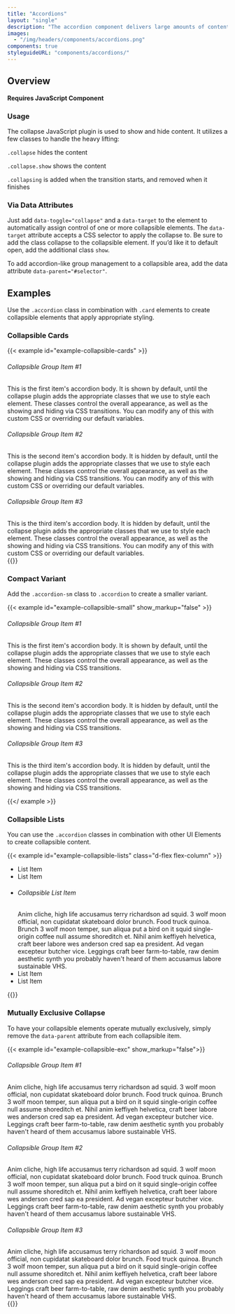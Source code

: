 ```yaml
---
title: "Accordions"
layout: "single"
description: "The accordion component delivers large amounts of content in a small space through progressive disclosure. That is, the user gets key details about the underlying content and can choose to expand that content within the constraints of the accordion. Accordions work especially well on mobile interfaces or whenever vertical space is at a premium."
images:
  - "/img/headers/components/accordions.png"
components: true
styleguideURL: "components/accordions/"
---
```


## Overview

**Requires JavaScript Component**

### Usage

The collapse JavaScript plugin is used to show and hide content. It utilizes a few classes to
handle the heavy lifting:

`.collapse` hides the content

`.collapse.show` shows the content

`.collapsing` is added when the transition starts, and removed when it finishes

### Via Data Attributes

Just add `data-toggle="collapse"` and a `data-target` to the element to
automatically assign control of one or more collapsible elements. The
`data-target` attribute accepts a CSS selector to apply the collapse to. Be sure to add
the class collapse to the collapsible element. If you’d like it to default open, add the
additional class `show`.

To add accordion-like group management to a collapsible area, add the data attribute
`data-parent="#selector"`.

## Examples

Use the `.accordion` class in combination with `.card` elements to create
collapsible elements that apply appropriate styling.

### Collapsible Cards

{{< example id="example-collapsible-cards" >}}
<div class="accordion" id="accordionCodeExample">
  <div class="card">
    <div class="card-header" id="accordionHeadingOne" data-toggle="collapse" data-target="#codeCollapseOne" aria-expanded="true" aria-controls="codeCollapseOne">
      <h6 class="mb-0" id="collapsible-group-item-1">
        Collapsible Group Item #1</h6>
    </div>
    <div id="codeCollapseOne" class="collapse show" aria-labelledby="accordionHeadingOne" data-parent="#accordionCodeExample">
      <div class="card-body">
        This is the first item's accordion body. It is shown by default, until the collapse plugin adds the appropriate classes that we use to style each element.
        These classes control the overall appearance, as well as the showing and hiding via CSS transitions. You can modify any of this with custom CSS or
        overriding our default variables.
      </div>
    </div>
  </div>
  <div class="card">
    <div class="card-header" id="accordionHeadingTwo" data-toggle="collapse" data-target="#codeCollapseTwo" aria-expanded="false" aria-controls="codeCollapseTwo">
      <h6 class="mb-0" id="collapsible-group-item-2">
        Collapsible Group Item #2</h6>
    </div>
    <div id="codeCollapseTwo" class="collapse" aria-labelledby="accordionHeadingTwo" data-parent="#accordionCodeExample">
      <div class="card-body">
        This is the second item's accordion body. It is hidden by default, until the collapse plugin adds the appropriate classes that we use to style each element.
        These classes control the overall appearance, as well as the showing and hiding via CSS transitions. You can modify any of this with custom CSS or
        overriding our default variables.
      </div>
    </div>
  </div>
  <div class="card">
    <div class="card-header" id="accordionHeadingThree" data-toggle="collapse" data-target="#codeCollapseThree" aria-expanded="false" aria-controls="codeCollapseThree">
      <h6 class="mb-0" id="collapsible-group-item-3">
        Collapsible Group Item #3</h6>
    </div>
    <div id="codeCollapseThree" class="collapse" aria-labelledby="accordionHeadingThree" data-parent="#accordionCodeExample">
      <div class="card-body">
        This is the third item's accordion body. It is hidden by default, until the collapse plugin adds the appropriate classes that we use to style each element.
        These classes control the overall appearance, as well as the showing and hiding via CSS transitions. You can modify any of this with custom CSS or
        overriding our default variables.
      </div>
    </div>
  </div>
</div>
{{</ example >}}

### Compact Variant

Add the `.accordion-sm` class to `.accordion` to create a smaller variant.

{{< example id="example-collapsible-small" show_markup="false" >}}
<div class="accordion accordion-sm" id="smallAccordionCodeExample">
  <div class="card">
    <div class="card-header" id="smallAccordionHeadingOne" data-toggle="collapse" data-target="#smallCodeCollapseOne" aria-expanded="true" aria-controls="smallCodeCollapseOne">
      <h6 class="mb-0">Collapsible Group Item #1</h6>
    </div>
    <div id="smallCodeCollapseOne" class="collapse show" aria-labelledby="smallAccordionHeadingOne" data-parent="#smallAccordionCodeExample">
      <div class="card-body">
        This is the first item's accordion body. It is shown by default, until the collapse plugin adds the appropriate classes that we use to style each element. These classes control the overall appearance, as well as
        the showing and hiding via CSS transitions.
      </div>
    </div>
  </div>
  <div class="card">
    <div class="card-header" id="smallAccordionHeadingTwo" data-toggle="collapse" data-target="#smallCodeCollapseTwo" aria-expanded="false" aria-controls="smallCodeCollapseTwo">
      <h6 class="mb-0">Collapsible Group Item #2</h6>
    </div>
    <div id="smallCodeCollapseTwo" class="collapse" aria-labelledby="smallAccordionHeadingTwo" data-parent="#smallAccordionCodeExample">
      <div class="card-body">
        This is the second item's accordion body. It is hidden by default, until the collapse plugin adds the appropriate classes that we use to style each element. These classes control the overall appearance, as well
        as the showing and hiding via CSS transitions.
      </div>
    </div>
  </div>
  <div class="card">
    <div class="card-header" id="smallAccordionHeadingThree" data-toggle="collapse" data-target="#smallCodeCollapseThree" aria-expanded="false" aria-controls="smallCodeCollapseThree">
      <h6 class="mb-0">Collapsible Group Item #3</h6>
    </div>
    <div id="smallCodeCollapseThree" class="collapse" aria-labelledby="smallAccordionHeadingThree" data-parent="#smallAccordionCodeExample">
      <div class="card-body">
        This is the third item's accordion body. It is hidden by default, until the collapse plugin adds the appropriate classes that we use to style each element. These classes control the overall appearance, as well as
        the showing and hiding via CSS transitions.
      </div>
    </div>
  </div>
</div>

{{</ example >}}

### Collapsible Lists

You can use the `.accordion` classes in combination with other UI Elements to create collapsible content.

{{< example id="example-collapsible-lists" class="d-flex flex-column" >}}
<ul class="list-group">
  <li class="list-group-item">List Item</li>
  <li class="list-group-item">List Item</li>
  <li class="list-group-item py-0">
    <div class="accordion borderless w-100" id="listAccordion">
      <div class="card">
        <div class="card-header px-0" id="listAccordionHeading" data-toggle="collapse" data-target="#listAccordionOne" aria-expanded="false" aria-controls="listAccordionOne">
          <h6 class="mb-0" id="collapsible-list-item">
            Collapsible List Item</h6>
        </div>
        <div id="listAccordionOne" class="collapse" aria-labelledby="listAccordionHeading" data-parent="#listAccordion">
          <div class="card-body">
            Anim cliche, high life accusamus terry
            richardson ad squid. 3 wolf moon official, non cupidatat skateboard dolor
            brunch. Food truck quinoa. Brunch 3 wolf moon temper, sun
            aliqua put a bird on it squid single-origin coffee null assume shoreditch et.
            Nihil anim keffiyeh helvetica, craft beer labore wes anderson cred sap
            ea president. Ad vegan excepteur butcher vice. Leggings craft beer
            farm-to-table, raw denim aesthetic synth you probably haven't heard of them
            accusamus labore sustainable VHS.
          </div>
        </div>
      </div>
    </div>
  </li>
  <li class="list-group-item">List Item</li>
  <li class="list-group-item">List Item</li>
</ul>
{{</ example >}}

### Mutually Exclusive Collapse

To have your collapsible elements operate mutually exclusively, simply remove the `data-parent` attribute from each collapsible item.

{{< example id="example-collapsible-exc" show_markup="false">}}
<div class="guide-sample bg-light">
    <div class="accordion">
      <div class="card">
        <div class="card-header" id="headingOneEx" data-toggle="collapse" data-target="#One" aria-expanded="true" aria-controls="One">
          <h6 class="mb-0" id="collapsible-group-item-1-3">
            Collapsible Group Item #1</h6>
        </div>
        <div id="One" class="collapse show" aria-labelledby="headingOneEx">
          <div class="card-body">
            Anim cliche, high life accusamus terry
            richardson ad squid. 3 wolf moon official, non cupidatat skateboard dolor
            brunch. Food truck quinoa. Brunch 3 wolf moon temper, sun
            aliqua put a bird on it squid single-origin coffee null assume shoreditch et.
            Nihil anim keffiyeh helvetica, craft beer labore wes anderson cred sap
            ea president. Ad vegan excepteur butcher vice. Leggings craft beer
            farm-to-table, raw denim aesthetic synth you probably haven't heard of them
            accusamus labore sustainable VHS.
          </div>
        </div>
      </div>
      <div class="card">
        <div class="card-header" id="headingTwoEx" data-toggle="collapse" data-target="#Two" aria-expanded="false" aria-controls="Two">
          <h6 class="mb-0" id="collapsible-group-item-2-3">
            Collapsible Group Item #2</h6>
        </div>
        <div id="Two" class="collapse" aria-labelledby="headingTwoEx">
          <div class="card-body">
            Anim cliche, high life accusamus terry
            richardson ad squid. 3 wolf moon official, non cupidatat skateboard dolor
            brunch. Food truck quinoa. Brunch 3 wolf moon temper, sun
            aliqua put a bird on it squid single-origin coffee null assume shoreditch et.
            Nihil anim keffiyeh helvetica, craft beer labore wes anderson cred sap
            ea president. Ad vegan excepteur butcher vice. Leggings craft beer
            farm-to-table, raw denim aesthetic synth you probably haven't heard of them
            accusamus labore sustainable VHS.
          </div>
        </div>
      </div>
      <div class="card">
        <div class="card-header" id="headingThreeEx" data-toggle="collapse" data-target="#Three" aria-expanded="false" aria-controls="Three">
          <h6 class="mb-0" id="collapsible-group-item-3-3">
            Collapsible Group Item #3</h6>
        </div>
        <div id="Three" class="collapse" aria-labelledby="headingThreeEx">
          <div class="card-body">
            Anim cliche, high life accusamus terry
            richardson ad squid. 3 wolf moon official, non cupidatat skateboard dolor
            brunch. Food truck quinoa. Brunch 3 wolf moon temper, sun
            aliqua put a bird on it squid single-origin coffee null assume shoreditch et.
            Nihil anim keffiyeh helvetica, craft beer labore wes anderson cred sap
            ea president. Ad vegan excepteur butcher vice. Leggings craft beer
            farm-to-table, raw denim aesthetic synth you probably haven't heard of them
            accusamus labore sustainable VHS.
          </div>
        </div>
      </div>
    </div>
  </div>
{{</ example >}}
